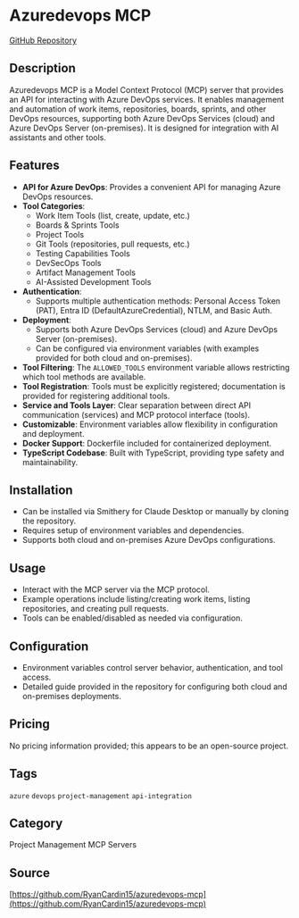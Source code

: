 # Azuredevops MCP

[GitHub Repository](https://github.com/RyanCardin15/azuredevops-mcp)

## Description
Azuredevops MCP is a Model Context Protocol (MCP) server that provides an API for interacting with Azure DevOps services. It enables management and automation of work items, repositories, boards, sprints, and other DevOps resources, supporting both Azure DevOps Services (cloud) and Azure DevOps Server (on-premises). It is designed for integration with AI assistants and other tools.

## Features
- **API for Azure DevOps**: Provides a convenient API for managing Azure DevOps resources.
- **Tool Categories**:
  - Work Item Tools (list, create, update, etc.)
  - Boards & Sprints Tools
  - Project Tools
  - Git Tools (repositories, pull requests, etc.)
  - Testing Capabilities Tools
  - DevSecOps Tools
  - Artifact Management Tools
  - AI-Assisted Development Tools
- **Authentication**:
  - Supports multiple authentication methods: Personal Access Token (PAT), Entra ID (DefaultAzureCredential), NTLM, and Basic Auth.
- **Deployment**:
  - Supports both Azure DevOps Services (cloud) and Azure DevOps Server (on-premises).
  - Can be configured via environment variables (with examples provided for both cloud and on-premises).
- **Tool Filtering**: The `ALLOWED_TOOLS` environment variable allows restricting which tool methods are available.
- **Tool Registration**: Tools must be explicitly registered; documentation is provided for registering additional tools.
- **Service and Tools Layer**: Clear separation between direct API communication (services) and MCP protocol interface (tools).
- **Customizable**: Environment variables allow flexibility in configuration and deployment.
- **Docker Support**: Dockerfile included for containerized deployment.
- **TypeScript Codebase**: Built with TypeScript, providing type safety and maintainability.

## Installation
- Can be installed via Smithery for Claude Desktop or manually by cloning the repository.
- Requires setup of environment variables and dependencies.
- Supports both cloud and on-premises Azure DevOps configurations.

## Usage
- Interact with the MCP server via the MCP protocol.
- Example operations include listing/creating work items, listing repositories, and creating pull requests.
- Tools can be enabled/disabled as needed via configuration.

## Configuration
- Environment variables control server behavior, authentication, and tool access.
- Detailed guide provided in the repository for configuring both cloud and on-premises deployments.

## Pricing
No pricing information provided; this appears to be an open-source project.

## Tags
`azure` `devops` `project-management` `api-integration`

## Category
Project Management MCP Servers

## Source
[https://github.com/RyanCardin15/azuredevops-mcp](https://github.com/RyanCardin15/azuredevops-mcp)